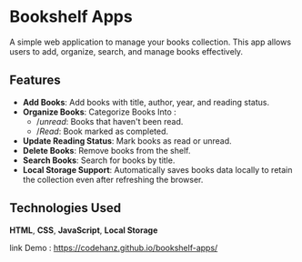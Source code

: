 # Bookshelf Apps
A simple web application to manage your books collection. This app allows users to add, organize, search, and manage books effectively.

## Features
* **Add Books**: Add books with title, author, year, and reading status.
* **Organize Books**: Categorize Books Into :
    * /*unread*: Books that haven't been read.
    * /*Read*: Book marked as completed.
* **Update Reading Status**: Mark books as read or unread.
* **Delete Books**: Remove books from the shelf.
* **Search Books**: Search for books by title.
* **Local Storage Support**: Automatically saves books data locally to retain the collection even after refreshing the browser.

## Technologies Used
**HTML**, **CSS**, **JavaScript**, **Local Storage**

link Demo : https://codehanz.github.io/bookshelf-apps/
